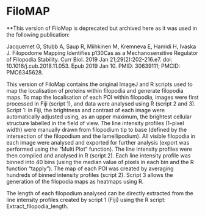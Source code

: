 # FiloMAP

**This version of FiloMap is deprecated but archived here as it was used in the following publication:

Jacquemet G, Stubb A, Saup R, Miihkinen M, Kremneva E, Hamidi H, Ivaska J. Filopodome Mapping Identifies p130Cas as a Mechanosensitive Regulator of Filopodia Stability. Curr Biol. 2019 Jan 21;29(2):202-216.e7. doi: 10.1016/j.cub.2018.11.053. Epub 2019 Jan 10. PMID: 30639111; PMCID: PMC6345628.

This version of FiloMap contains the original ImageJ and R scripts used to map the localisation of proteins within filopodia and generate filopodia maps.
To map the localisation of each POI within filopodia, images were first processed in Fiji (script 1), and data were analysed using R (script 2 and 3).
Script 1: in Fiji, the brightness and contrast of each image were automatically adjusted using, as an upper maximum, the brightest cellular structure labelled in the field of view. The line intensity profiles (1-pixel width) were manually drawn from filopodium tip to base (defined by the intersection of the filopodium and the lamellipodium). All visible filopodia in each image were analysed and exported for further analysis (export was performed using the “Multi Plot” function). 
The line intensity profiles were then compiled and analysed in R (script 2). Each line intensity profile was binned into 40 bins (using the median value of pixels in each bin and the R function “tapply”). The map of each POI was created by averaging hundreds of binned intensity profiles (script 2). 
Script 3 allows the generation of the filopodia maps as heatmaps using R.

The length of each filopodium analysed can be directly extracted from the line intensity profiles created by script 1 (Fiji) using the R script: Extract_filopodia_length.
